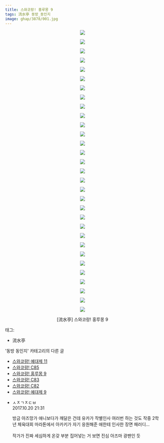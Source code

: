 ```yaml
---
title: 스와코랑! 홍루몽 9
tags: 流水亭 동방_동인지
image: ghap/3878/001.jpg
---
```

<div class="article">
<p style="text-align: center; clear: none; float: none;"><img src="{{ site.nasurl }}/ghap/3878/001.jpg"/></p>
<p style="text-align: center; clear: none; float: none;"><img src="{{ site.nasurl }}/ghap/3878/002.jpg"/></p>
<p style="text-align: center; clear: none; float: none;"><img src="{{ site.nasurl }}/ghap/3878/003.jpg"/></p>
<p style="text-align: center; clear: none; float: none;"><img src="{{ site.nasurl }}/ghap/3878/004.jpg"/></p>
<p style="text-align: center; clear: none; float: none;"><img src="{{ site.nasurl }}/ghap/3878/005.jpg"/></p>
<p style="text-align: center; clear: none; float: none;"><img src="{{ site.nasurl }}/ghap/3878/006.jpg"/></p>
<p style="text-align: center; clear: none; float: none;"><img src="{{ site.nasurl }}/ghap/3878/007.jpg"/></p>
<p style="text-align: center; clear: none; float: none;"><img src="{{ site.nasurl }}/ghap/3878/008.jpg"/></p>
<p style="text-align: center; clear: none; float: none;"><img src="{{ site.nasurl }}/ghap/3878/009.jpg"/></p>
<p style="text-align: center; clear: none; float: none;"><img src="{{ site.nasurl }}/ghap/3878/010.jpg"/></p>
<p style="text-align: center; clear: none; float: none;"><img src="{{ site.nasurl }}/ghap/3878/011.jpg"/></p>
<p style="text-align: center; clear: none; float: none;"><img src="{{ site.nasurl }}/ghap/3878/012.jpg"/></p>
<p style="text-align: center; clear: none; float: none;"><img src="{{ site.nasurl }}/ghap/3878/013.jpg"/></p>
<p style="text-align: center; clear: none; float: none;"><img src="{{ site.nasurl }}/ghap/3878/014.jpg"/></p>
<p style="text-align: center; clear: none; float: none;"><img src="{{ site.nasurl }}/ghap/3878/015.jpg"/></p>
<p style="text-align: center; clear: none; float: none;"><img src="{{ site.nasurl }}/ghap/3878/016.jpg"/></p>
<p style="text-align: center; clear: none; float: none;"><img src="{{ site.nasurl }}/ghap/3878/017.jpg"/></p>
<p style="text-align: center; clear: none; float: none;"><img src="{{ site.nasurl }}/ghap/3878/018.jpg"/></p>
<p style="text-align: center; clear: none; float: none;"><img src="{{ site.nasurl }}/ghap/3878/019.jpg"/></p>
<p style="text-align: center; clear: none; float: none;"><img src="{{ site.nasurl }}/ghap/3878/020.jpg"/></p>
<p style="text-align: center; clear: none; float: none;"><img src="{{ site.nasurl }}/ghap/3878/021.jpg"/></p>
<p style="text-align: center; clear: none; float: none;"><img src="{{ site.nasurl }}/ghap/3878/022.jpg"/></p>
<p style="text-align: center; clear: none; float: none;"><img src="{{ site.nasurl }}/ghap/3878/023.jpg"/></p>
<p style="text-align: center; clear: none; float: none;"><img src="{{ site.nasurl }}/ghap/3878/024.jpg"/></p>
<p style="text-align: center; clear: none; float: none;"><img src="{{ site.nasurl }}/ghap/3878/025.jpg"/></p>
<p style="text-align: center; clear: none; float: none;"><img src="{{ site.nasurl }}/ghap/3878/026.jpg"/></p>
<p style="text-align: center; clear: none; float: none;"><img src="{{ site.nasurl }}/ghap/3878/027.jpg"/></p>
<p style="text-align: center; clear: none; float: none;"><img src="{{ site.nasurl }}/ghap/3878/028.jpg"/></p>
<p style="text-align: center; clear: none; float: none;"><img src="{{ site.nasurl }}/ghap/3878/029.jpg"/></p>
<p style="text-align: center; clear: none; float: none;"><img src="{{ site.nasurl }}/ghap/3878/030.jpg"/></p>
<p style="text-align: center; clear: none; float: none;"><img src="{{ site.nasurl }}/ghap/3878/031.jpg"/></p>
<p style="text-align: center; clear: none; float: none;">[流水亭] 스와코랑! 홍루몽 9</p>
</div><div class="tagTrail">
<p>태그: </p>
<ul>
<li>流水亭</li>
</ul>
</div><div class="another">
<p>'동방 동인지' 카테고리의 다른 글</p>
<ul>
<li><a href="/2017-10-19-ghap_3880">스와코랑! 예대제 11</a></li>
<li><a href="/2017-10-19-ghap_3879">스와코랑! C85</a></li>
<li><a href="/2017-10-19-ghap_3878">스와코랑! 홍루몽 9</a></li>
<li><a href="/2017-10-19-ghap_3877">스와코랑! C83</a></li>
<li><a href="/2017-10-19-ghap_3876">스와코랑! C82</a></li>
<li><a href="/2017-10-19-ghap_3875">스와코랑! 예대제 9</a></li>
</ul>
</div><div class="cb_module cb_fluid">
<div class="cb_wrt cb_profile">
<div class="comment">
<ul>
<li class="cb_thumb_off" id="comment15110482">
<div class="cb_comment_area">
<div class="cb_info_area">
<div class="cb_section">
<span class="cb_nick_name">ㅅㅈㄱㅈㄷㅂ</span>
</div>
<div class="cb_section">
<span class="cb_date">2017.10.20 21:31 </span>
</div>
</div>
<div class="cb_dsc_comment">
<p class="cb_dsc">
											방금 아즈망가 애니보다가 깨달은 건데 유카가 작별인사 여러번 하는 것도 작중 2학년 체육대회 마라톤에서 아카키가 자기 응원해준 애한테 인사한 장면 패러디...<br/>
<br/>
작가가 진짜 세심하게 온갖 부분 집어넣는 거 보면 진심 아즈마 광팬인 듯
										</p>
</div>
</div></li>
</ul>
</div>
</div><!-- commentList close -->
</div>